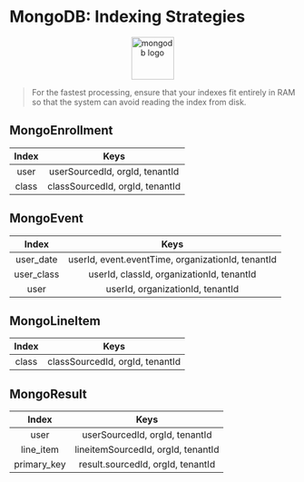 # MongoDB: Indexing Strategies

<p align="center"> 
  <img src="https://upload.wikimedia.org/wikipedia/fr/thumb/4/45/MongoDB-Logo.svg/1280px-MongoDB-Logo.svg.png" alt="mongodb logo" height="75px">

> For the fastest processing, ensure that your indexes fit entirely in RAM so that the system can avoid reading the index from disk.


## MongoEnrollment
| Index  | Keys     |
|:------:|:--------:|
| user   | userSourcedId, orgId, tenantId  |
| class  | classSourcedId, orgId, tenantId |


## MongoEvent
|    Index    |                      Keys                         |
|:-----------:|:-------------------------------------------------:|
|  user_date  | userId, event.eventTime, organizationId, tenantId |
|  user_class | userId, classId, organizationId, tenantId         |
|  user       | userId, organizationId, tenantId                  |

## MongoLineItem
| Index | Keys |
|:------:|:--------:|
| class  | classSourcedId, orgId, tenantId |


## MongoResult
|    Index    |               Keys                 |
|:-----------:|:----------------------------------:|
|     user    | userSourcedId, orgId, tenantId     |
|  line_item  | lineitemSourcedId, orgId, tenantId |
| primary_key | result.sourcedId, orgId, tenantId  |
